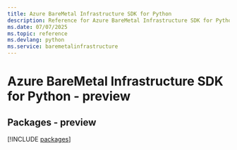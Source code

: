 ```yaml
---
title: Azure BareMetal Infrastructure SDK for Python
description: Reference for Azure BareMetal Infrastructure SDK for Python
ms.date: 07/07/2025
ms.topic: reference
ms.devlang: python
ms.service: baremetalinfrastructure
---
```

# Azure BareMetal Infrastructure SDK for Python - preview
## Packages - preview
[!INCLUDE [packages](baremetal-infrastructure-index.md)]